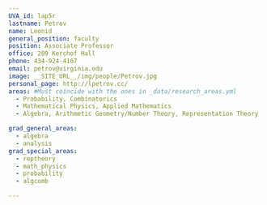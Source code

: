 ```yaml
---
UVA_id: lap5r
lastname: Petrov
name: Leonid
general_position: faculty
position: Associate Professor
office: 209 Kerchof Hall
phone: 434-924-4167
email: petrov@virginia.edu
image: __SITE_URL__/img/people/Petrov.jpg
personal_page: http://lpetrov.cc/
areas: #Must coincide with the ones in _data/research_areas.yml
  - Probability, Combinatorics
  - Mathematical Physics, Applied Mathematics
  - Algebra, Arithmetic Geometry/Number Theory, Representation Theory

grad_general_areas:
  - algebra
  - analysis
grad_special_areas:
  - reptheory
  - math_physics
  - probability
  - algcomb

---
```


<!-- ignore this outdated info for now -->

<!--
* Asymptotics of Random Lozenge Tilings via Gelfand-Tsetlin Schemes (2012), [arXiv:1202.3901 [math.PR]](http://arxiv.org/abs/1202.3901).
* (with Ivan Corwin) Stochastic higher spin vertex models on the line (2015). -->
